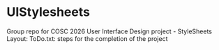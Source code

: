 # UIStylesheets
Group repo for COSC 2026 User Interface Design project - StyleSheets
Layout: 
ToDo.txt: steps for the completion of the project
